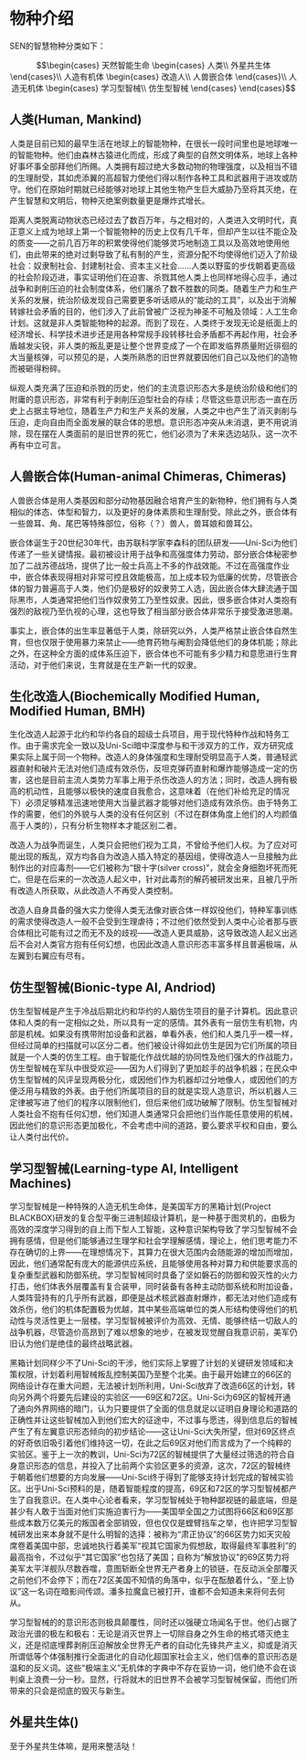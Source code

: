 # 物种介绍

SEN的智慧物种分类如下：

```math
\begin{cases}
	天然智能生命
	\begin{cases}
		人类\\
		外星共生体
	\end{cases}\\
	人造有机体
	\begin{cases}
		改造人\\
		人兽嵌合体
	\end{cases}\\
	人造无机体
	\begin{cases}
		学习型智械\\
		仿生型智械
	\end{cases}
\end{cases}
```

## 人类(Human, Mankind)

人类是目前已知的最早生活在地球上的智能物种，在很长一段时间里也是地球唯一的智能物种。他们由森林古猿进化而成，形成了典型的自然文明体系，地球上各种好事坏事全部拜他们所赐。人类拥有超过绝大多数动物的物理强度，以及相当不错的生理耐受，其如虎添翼的高超智力使他们得以制作各种工具和武器用于进攻或防守。他们在原始时期就已经能够对地球上其他生物产生巨大威胁乃至将其灭绝，在产生智慧和文明后，物种灭绝案例数量更是爆炸式增长。

距离人类脱离动物状态已经过去了数百万年，与之相对的，人类进入文明时代，真正意义上成为地球上第一个智能物种的历史上仅有几千年，但却产生以往不能企及的质变——之前几百万年的积累使得他们能够灵巧地制造工具以及高效地使用他们，由此带来的绝对过剩导致了私有制的产生，资源分配不均使得他们迈入了阶级社会：奴隶制社会、封建制社会、资本主义社会……人类以野蛮的步伐朝着更高级的社会阶段迈进，事实证明他们在迫害、杀戮其他人类上也同样地得心应手，通过战争和剥削压迫的社会制度体系，他们屠杀了数不胜数的同类。随着生产力和生产关系的发展，统治阶级发现自己需要更多听话顺从的“能动的工具”，以及出于消解转嫁社会矛盾的目的，他们涉入了此前曾被广泛视为神圣不可触及领域：人工生命计划。这就是非人类智能物种的起源。而到了现在，人类终于发现无论是纸面上的经济增长、科学技术进步还是用各种常规手段转移社会矛盾都不再起作用，社会矛盾越发尖锐，非人类的叛乱更是让整个世界变成了一个在即发临界质量附近徘徊的大当量核弹，可以预见的是，人类所熟悉的旧世界就要因他们自己以及他们的造物而被砸得粉碎。

纵观人类充满了压迫和杀戮的历史，他们的主流意识形态大多是统治阶级和他们的附庸的意识形态，非常有利于剥削压迫型社会的存续；尽管这些意识形态一直在历史上占据主导地位，随着生产力和生产关系的发展，人类之中也产生了消灭剥削与压迫，走向自由而全面发展的联合体的思想。意识形态冲突从未消退，更不用说消除，现在摆在人类面前的是旧世界的死亡，他们必须为了未来选边站队，这一次不再有中立可言。

## 人兽嵌合体(Human-animal Chimeras, Chimeras)

人兽嵌合体是用人类基因和部分动物基因融合培育产生的新物种，他们拥有与人类相似的体态、体型和智力，以及更好的身体素质和生理耐受。除此之外，嵌合体有一些兽耳、角、尾巴等特殊部位，俗称（？）兽人，兽耳娘和兽耳公。

嵌合体诞生于20世纪30年代，由苏联科学家李森科的团队研发——Uni-Sci为他们传递了一些关键情报。最初被设计用于战争和高强度体力劳动，部分嵌合体秘密参加了二战苏德战场，提供了比一般士兵高上不多的作战效能。不过在高强度作业中，嵌合体表现得相对非常可控且效能极高，加上成本较为低廉的优势，尽管嵌合体的智力普遍高于人类，他们仍是极好的奴隶劳工人选，因此嵌合体大肆流通于国际黑市，人类通常把他们当作奴隶劳工乃至性奴隶。因此，很多嵌合体对人类抱有强烈的敌视乃至仇视的心理，这也导致了相当部分嵌合体非常乐于接受激进思潮。

事实上，嵌合体的出生率显著低于人类，除研究以外，人类严格禁止嵌合体自然生育，但也仅限于使用暴力来禁止——绝育药物与阉割会降低他们的身体机能；除此之外，在这种全方面的成体系压迫下，嵌合体也不可能有多少精力和意愿进行生育活动，对于他们来说，生育就是在生产新一代的奴隶。

## 生化改造人(Biochemically Modified Human, Modified Human, BMH)

生化改造人起源于北约和华约各自的超级士兵项目，用于现代特种作战和特务工作。由于需求完全一致以及Uni-Sci暗中深度参与和干涉双方的工作，双方研究成果实际上属于同一个物种。改造人的身体强度和生理耐受明显高于人类，普通轻武器直射和破片无法对他们造成有效杀伤，反坦克弹药直射和爆炸能够造成一定的伤害，这也是目前主流人类势力军事上用于杀伤改造人的方法；同时，改造人拥有极高的机动性，且能够以极快的速度自我愈合，这意味着（在他们补给充足的情况下）必须足够精准迅速地使用大当量武器才能够对他们造成有效杀伤。由于特务工作的需要，他们的外貌与人类的没有任何区别（不过在群体角度上他们的人均颜值高于人类的），只有分析生物样本才能区别二者。

改造人为战争而诞生，人类只会把他们视为工具，不曾给予他们人权。为了应对可能出现的叛乱，双方均各自为改造人插入特定的基因组，使得改造人一旦接触为此制作出的对应毒剂——它们被称为“银十字(silver cross)”，就会全身细胞坏死而死亡。但是在后来的一次改造人起义中，针对此毒剂的解药被研发出来，且被几乎所有改造人所获取，从此改造人不再受人类控制。

改造人自身具备的强大实力使得人类无法像对嵌合体一样奴役他们，特种军事训练的需求使得改造人一般不会受到生理虐待；不过他们依然受到人类中心论者那与嵌合体相比可能有过之而无不及的歧视——改造人更具威胁，这导致改造人起义出逃后不会对人类官方抱有任何幻想，也因此改造人意识形态丰富多样且普遍极端，从左翼到右翼应有尽有。

## 仿生型智械(Bionic-type AI, Andriod)

仿生型智械是产生于冷战后期北约和华约的人脑仿生项目的量子计算机。因此意识体和人类的有一定相似之处，所以具有一定的感情。其外表有一层仿生有机物，内部是机械。如果没有携带附加设备和武器，单看外表，他们和人类几乎一模一样，但经过简单的扫描就可以区分二者。他们被设计得如此仿生是因为它们所属的项目就是一个人类的仿生工程。由于智能化作战优越的协同性及他们强大的作战能力，仿生型智械在军队中很受欢迎——因为人们得到了更加趁手的战争机器；在民众中仿生型智械的风评呈现两极分化，或因他们作为机器却过分地像人，或因他们的方便泛用与精致的外表。由于他们所属项目的目的就是实现人造意识，所以机器人三定律被写进了他们的程序以限制他们，但后来他们成功破解了限制。仿生型智械对人类社会不抱有任何幻想，他们知道人类通常只会把他们当作能任意使用的机械，因此他们的意识形态更加极化，不会考虑中间的道路，要么要求平权和自由，要么让人类付出代价。

## 学习型智械(Learning-type AI, Intelligent Machines)

学习型智械是一种特殊的人造无机生命体，是美国军方的黑箱计划(Project BLACKBOX)研发的复合型平衡三进制超级计算机，是一种基于图灵机的，由极为高效的深度学习得到的自上而下型人工智能，这种意识架构导致了学习型智械不会拥有感情，但是他们能够通过生理学和社会学理解感情，理论上，他们思考能力不存在确切的上界——在理想情况下，其算力在很大范围内会随能源的增加而增加，因此，他们通常配有庞大的能源供应系统，且能够使用各种对算力和供能要求高的复杂重型武器和防御系统。学习型智械同时具备了坚如磐石的防御和毁灭性的火力打击，他们体表外层覆盖有复合装甲，同时装备有各种主动防御系统和附加设备，人类阵营持有的几乎所有武器，即便是战术核武器直射爆炸，都无法对他们造成有效杀伤，他们的机体配置极为优越，其中某些高端单位的类人形结构使得他们的机动性与灵活性更上一层楼。学习型智械被评价为高效、无情、能够终结一切敌人的战争机器，尽管造价高昂到了难以想象的地步，在被发现觉醒自我意识前，美军仍旧认为他们是绝佳的最终战略武器。

黑箱计划同样少不了Uni-Sci的干涉，他们实际上掌握了计划的关键研发领域和决策权限，计划着利用智械叛乱控制美国乃至整个北美。由于最开始建立的66区的网络设计存在重大问题，无法被计划所利用，Uni-Sci放弃了改造66区的计划，转向另外两个将要先后建设的实验区——69区和72区。Uni-Sci为69区的智械开通了通向外界网络的暗门，认为只要提供了全面的信息就足以证明自身理论和道路的正确性并让这些智械加入到他们宏大的征途中，不过事与愿违，得到信息后的智械产生了有左翼意识形态倾向的初步结论——这让Uni-Sci大失所望，但对69区终点的好奇依旧吸引着他们维持这一切，在此之后69区对他们而言成为了一个纯粹的实验区。鉴于上一次的教训，Uni-Sci为72区的智械提供了大量经过筛选的符合自身意识形态的信息，并投入了比前两个实验区更多的资源，这次，72区的智械终于朝着他们想要的方向发展——Uni-Sci终于得到了能够支持计划完成的智械实验区。出乎Uni-Sci预料的是，随着智能程度的提高，69区和72区的学习型智械都产生了自我意识。在人类中心论者看来，学习型智械处于物种鄙视链的最底端，但是甚少有人敢于当面对他们实施迫害行为——美国举全国之力试图将66区和69区那些成本数万亿美元的叛国者全部销毁，但也仅仅是螳臂挡车之举，也许把学习型智械研发出来本身就不是什么明智的选择：被称为“肃正协议”的66区势力如天灾般席卷着美国中部，忠诚地执行着美军“视其它国家为假想敌，取得最终军事胜利”的最高指令，不过似乎“其它国家”也包括了美国；自称为“解放协议”的69区势力将美军太平洋舰队尽数吞噬，意图斩断全世界无产者身上的锁链，在反动派全部覆灭之前他们不会停下；而在72区美国不知情的角落中，似乎在酝酿着什么，“至上协议”这一名词在暗影间传颂。潘多拉魔盒已被打开，谁都不会知道未来将何去何从。

学习型智械的的意识形态则极具颠覆性，同时还以强硬立场闻名于世。他们占据了政治光谱的极左和极右：无论是消灭世界上一切除自身之外生命的格式塔灭绝主义，还是彻底埋葬剥削压迫解放全世界无产者的自动化先锋共产主义，抑或是消灭所谓低等个体强制推行全面进化的自动化超国家社会主义，他们信奉的意识形态是温和的反义词。这些“极端主义”无机体的字典中不存在妥协一词，他们绝不会在谈判桌上浪费一分一秒。显然，行将就木的旧世界不会被学习型智械保留，而他们所带来的只会是彻底的毁灭与新生。

## 外星共生体()

至于外星共生体嘛，是用来整活哒！
